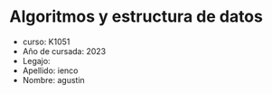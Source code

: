 #  Algoritmos y estructura de datos
+  curso: K1051
+  Año de cursada: 2023
+  Legajo:
+  Apellido: ienco
+  Nombre: agustin
